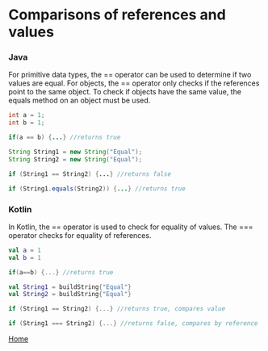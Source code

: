 # Comparisons of references and values

### Java
For primitive data types, the == operator can be used to determine if two values are equal. For objects, the == operator only checks if the references point to the same object. To check if objects have the same value, the equals method on an object must be used.

```java
int a = 1;
int b = 1;

if(a == b) {...} //returns true

String String1 = new String("Equal");
String String2 = new String("Equal");

if (String1 == String2) {...} //returns false

if (String1.equals(String2)) {...} //returns true
```

### Kotlin
In Kotlin, the == operator is used to check for equality of values. The === operator checks for equality of references.


```kotlin
val a = 1
val b = 1

if(a==b) {...} //returns true

val String1 = buildString{"Equal"}
val String2 = buildString{"Equal"}

if (String1 == String2) {...} //returns true, compares value

if (String1 === String2) {...} //returns false, compares by reference
```

[Home](../README.md)